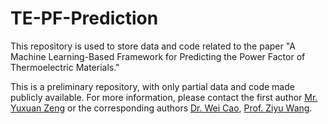# TE-PF-Prediction
This repository is used to store data and code related to the paper "A Machine Learning-Based Framework for Predicting the Power Factor of Thermoelectric Materials."

This is a preliminary repository, with only partial data and code made publicly available. For more information, please contact the first author [Mr. Yuxuan Zeng](mailto:florian@whu.edu.cn) or the corresponding authors [Dr. Wei Cao](mailto:wei_cao@whu.edu.cn), [Prof. Ziyu Wang](mailto:zywang@whu.edu.cn).
